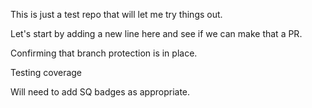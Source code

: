 This is just a test repo that will let me try things out.

Let's start by adding a new line here and see if we can make that a PR.

Confirming that branch protection is in place.

Testing coverage

Will need to add SQ badges as appropriate.
